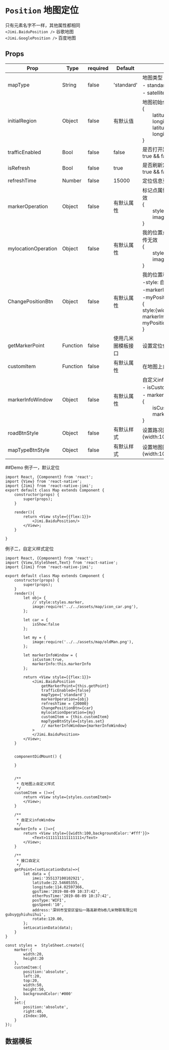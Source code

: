 

# `Position` 地图定位

只有元素名字不一样，其他属性都相同  
`<Jimi.BaiduPosition />` 谷歌地图  
`<Jimi.GooglePosition />` 百度地图  

## Props
| Prop | Type | required | Default | Note |
|---|---|---|---|---|
|mapType|String| false | 'standard'|地图类型 <br>- standard: 标准 <br>- satellite: 卫星| 
|initialRegion|Object|false | 有默认值 |地图初始化地区 <br> {<br>　　latitude: 22.596904,<br>　　longitude:113.936674,<br>　　latitudeDelta:0.0922,<br>　　longitudeDelta:0.0421<br>} | 
|trafficEnabled|Bool|false | false|是否打开路况图层 <br>true && false| 
|isRefresh|Bool|false | true|是否刷新定位信息 <br>true && false|
|refreshTime|Number|false | 15000|定位信息更新时间|
|markerOperation|Object|false | 有默认属性 |标记点属性,只有谷歌地图能自定义样式 style，百度传无效<br>{<br>　　style:{width:100,height:100},<br>　　image:require('./../../assets/map/oldMan.png')<br>}|
|mylocationOperation|Object|false | 有默认属性 |我的位置点属性,只有谷歌地图能自定义样式 style，百度传无效 <br>{ <br>　　style:{width:100,height:100},<br>　　image:require('./../../assets/map/oldMan.png')<br>}|
|ChangePositionBtn|Object|false | 有默认属性 |我的位置和自定义标记的图标设置<br>-style: 自定义样式<br>-markerImg: 自定义标记图标 <br>-myPositionImg: 自定义我的位置图标<br>{<br>style:{width:100,height:100}<br>markerImg:require('./../../assets/map/equipment.png'),<br>myPositionImg:require('./../../assets/map/old.png')<br>}|
|getMarkerPoint|Function|false | 使用几米圈模板接口 | 设置定位信息，具体方法写法参考下面例子|
|customItem|Function|false | 有默认属性|在地图上自定义其他元素|
|markerInfoWindow|Object|false | 有默认属性|自定义inforWindow属性<br>- isCustom:是否自定义(百度地图无需传)<br>- markerInfo:自定义内容<br>{<br>　　isCustom:false,<br>　　markerInfo:()=>{}<br>}|
|roadBtnStyle|Object|false | 有默认样式 |设置路况图标样式 <br> {width:100,height:100}|
|mapTypeBtnStyle|Object|false | 有默认样式 |设置地图图标样式 <br> {width:100,height:100}|

##Demo
例子一，默认定位
```
import React, {Component} from 'react';
import {View} from 'react-native';
import {Jimi} from 'react-native-jimi';
export default class Map extends Component {
    constructor(props) {
        super(props);
    }

    render(){
        return <View style={{flex:1}}>
            <Jimi.BaiduPosition/>
        </View>;  
    }	

}

```


例子二，自定义样式定位

```
import React, {Component} from 'react';
import {View,StyleSheet,Text} from 'react-native';
import {Jimi} from 'react-native-jimi';

export default class Map extends Component {
    constructor(props) {
        super(props);
    }
    render(){
        let obj= {
            // style:styles.marker,
            image:require('../../assets/map/icon_car.png'),
        };

        let car = {
            isShow:false
        };

        let my = {
            image:require('../../assets/map/oldMan.png'),
        };

        let markerInfoWindow = {
            isCustom:true,
            markerInfo:this.markerInfo
        };

        return <View style={{flex:1}}>
            <Jimi.BaiduPosition
                getMarkerPoint={this.getPoint}
                trafficEnabled={false}
                mapType={'standard'}
                markerOperation={obj}
                refreshTime = {20000}
                ChangePositionBtn={car}
                mylocationOperation={my}
                customItem = {this.customItem}
                mapTypeBtnStyle={styles.set}
                // markerInfoWindow={markerInfoWindow}
            >
            </Jimi.BaiduPosition>
        </View>;  
    }

    
    componentDidMount() {
  
    }


    /**
     * 在地图上自定义样式
     */
    customItem = ()=>{
        return <View style={styles.customItem}>
        </View>;
    }

    /**
     * 自定义infoWindow
     */
    markerInfo = ()=>{
        return <View style={{width:100,backgroundColor:'#fff'}}>
            <Text>1111111111111111</Text>
        </View>;        
    }

    /**
     * 接口自定义
     */
    getPoint=(setLocationData)=>{
        let data = {
            imei:'355137100102921',
            latitude:22.54605355,
            longitude:114.02597366,
            gpsTime:'2019-08-09 10:37:42',
            otherPosTime:'2019-08-09 10:37:42',
            posType:'WIFI',
            gpsSpeed:'10',
            address:'深圳市宝安区留仙一路高新奇b栋几米物联有限公司gubuygyhiuhuihui',
            rotate:120.00,
        };
        setLocationData(data);
    }     
}

const styles =  StyleSheet.create({
    marker:{
        width:20,
        height:20
    },
    customItem:{
        position:'absolute',
        left:20,
        top:20,
        width:50,
        height:50,
        backgroundColor:'#000' 
    },
    set:{
        position:'absolute',
        right:40,
        zIndex:100,
    }
});

```

## 数据模板


